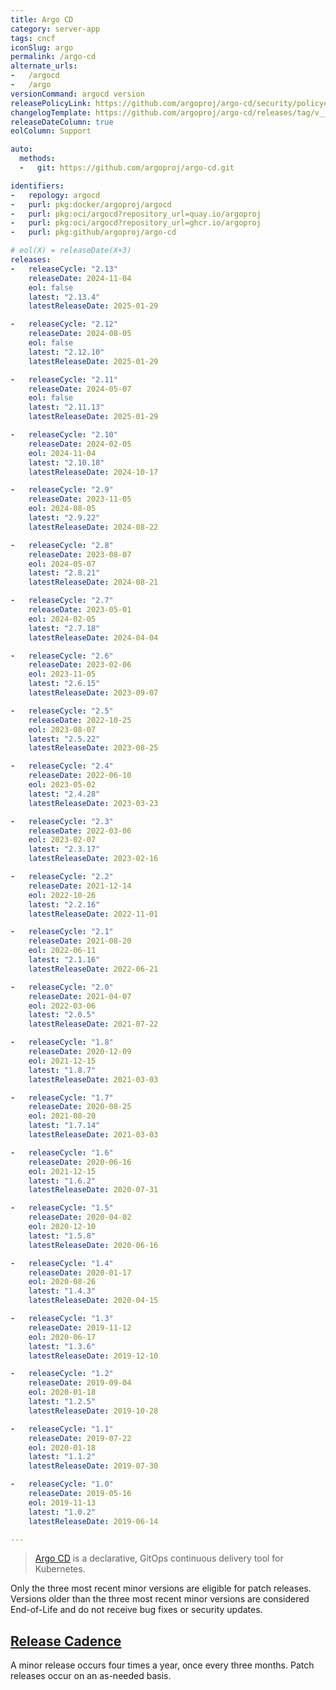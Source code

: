 ```yaml
---
title: Argo CD
category: server-app
tags: cncf
iconSlug: argo
permalink: /argo-cd
alternate_urls:
-   /argocd
-   /argo
versionCommand: argocd version
releasePolicyLink: https://github.com/argoproj/argo-cd/security/policy#supported-versions
changelogTemplate: https://github.com/argoproj/argo-cd/releases/tag/v__LATEST__
releaseDateColumn: true
eolColumn: Support

auto:
  methods:
  -   git: https://github.com/argoproj/argo-cd.git

identifiers:
-   repology: argocd
-   purl: pkg:docker/argoproj/argocd
-   purl: pkg:oci/argocd?repository_url=quay.io/argoproj
-   purl: pkg:oci/argocd?repository_url=ghcr.io/argoproj
-   purl: pkg:github/argoproj/argo-cd

# eol(X) = releaseDate(X+3)
releases:
-   releaseCycle: "2.13"
    releaseDate: 2024-11-04
    eol: false
    latest: "2.13.4"
    latestReleaseDate: 2025-01-29

-   releaseCycle: "2.12"
    releaseDate: 2024-08-05
    eol: false
    latest: "2.12.10"
    latestReleaseDate: 2025-01-29

-   releaseCycle: "2.11"
    releaseDate: 2024-05-07
    eol: false
    latest: "2.11.13"
    latestReleaseDate: 2025-01-29

-   releaseCycle: "2.10"
    releaseDate: 2024-02-05
    eol: 2024-11-04
    latest: "2.10.18"
    latestReleaseDate: 2024-10-17

-   releaseCycle: "2.9"
    releaseDate: 2023-11-05
    eol: 2024-08-05
    latest: "2.9.22"
    latestReleaseDate: 2024-08-22

-   releaseCycle: "2.8"
    releaseDate: 2023-08-07
    eol: 2024-05-07
    latest: "2.8.21"
    latestReleaseDate: 2024-08-21

-   releaseCycle: "2.7"
    releaseDate: 2023-05-01
    eol: 2024-02-05
    latest: "2.7.18"
    latestReleaseDate: 2024-04-04

-   releaseCycle: "2.6"
    releaseDate: 2023-02-06
    eol: 2023-11-05
    latest: "2.6.15"
    latestReleaseDate: 2023-09-07

-   releaseCycle: "2.5"
    releaseDate: 2022-10-25
    eol: 2023-08-07
    latest: "2.5.22"
    latestReleaseDate: 2023-08-25

-   releaseCycle: "2.4"
    releaseDate: 2022-06-10
    eol: 2023-05-02
    latest: "2.4.28"
    latestReleaseDate: 2023-03-23

-   releaseCycle: "2.3"
    releaseDate: 2022-03-06
    eol: 2023-02-07
    latest: "2.3.17"
    latestReleaseDate: 2023-02-16

-   releaseCycle: "2.2"
    releaseDate: 2021-12-14
    eol: 2022-10-26
    latest: "2.2.16"
    latestReleaseDate: 2022-11-01

-   releaseCycle: "2.1"
    releaseDate: 2021-08-20
    eol: 2022-06-11
    latest: "2.1.16"
    latestReleaseDate: 2022-06-21

-   releaseCycle: "2.0"
    releaseDate: 2021-04-07
    eol: 2022-03-06
    latest: "2.0.5"
    latestReleaseDate: 2021-07-22

-   releaseCycle: "1.8"
    releaseDate: 2020-12-09
    eol: 2021-12-15
    latest: "1.8.7"
    latestReleaseDate: 2021-03-03

-   releaseCycle: "1.7"
    releaseDate: 2020-08-25
    eol: 2021-08-20
    latest: "1.7.14"
    latestReleaseDate: 2021-03-03

-   releaseCycle: "1.6"
    releaseDate: 2020-06-16
    eol: 2021-12-15
    latest: "1.6.2"
    latestReleaseDate: 2020-07-31

-   releaseCycle: "1.5"
    releaseDate: 2020-04-02
    eol: 2020-12-10
    latest: "1.5.8"
    latestReleaseDate: 2020-06-16

-   releaseCycle: "1.4"
    releaseDate: 2020-01-17
    eol: 2020-08-26
    latest: "1.4.3"
    latestReleaseDate: 2020-04-15

-   releaseCycle: "1.3"
    releaseDate: 2019-11-12
    eol: 2020-06-17
    latest: "1.3.6"
    latestReleaseDate: 2019-12-10

-   releaseCycle: "1.2"
    releaseDate: 2019-09-04
    eol: 2020-01-18
    latest: "1.2.5"
    latestReleaseDate: 2019-10-28

-   releaseCycle: "1.1"
    releaseDate: 2019-07-22
    eol: 2020-01-18
    latest: "1.1.2"
    latestReleaseDate: 2019-07-30

-   releaseCycle: "1.0"
    releaseDate: 2019-05-16
    eol: 2019-11-13
    latest: "1.0.2"
    latestReleaseDate: 2019-06-14

---
```


> [Argo CD](https://argo-cd.readthedocs.io) is a declarative, GitOps continuous delivery tool for Kubernetes.

Only the three most recent minor versions are eligible for patch releases.
Versions older than the three most recent minor versions are considered End-of-Life
and do not receive bug fixes or security updates.

## [Release Cadence](https://argo-cd.readthedocs.io/en/stable/developer-guide/release-process-and-cadence/)

A minor release occurs four times a year, once every three months. Patch releases occur on an as-needed basis.
